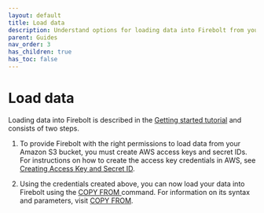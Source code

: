```yaml
---
layout: default
title: Load data
description: Understand options for loading data into Firebolt from your data lake.
parent: Guides
nav_order: 3
has_children: true
has_toc: false
---
```


# Load data

Loading data into Firebolt is described in the [Getting started tutorial](../getting-started.md) and consists of two steps.

1. To provide Firebolt with the right permissions to load data from your Amazon S3 bucket, you must create AWS access keys and secret IDs. For instructions on how to create the access key credentials in AWS, see [Creating Access Key and Secret ID](../loading-data/creating-access-keys-aws.md).

2. Using the credentials created above, you can now load your data into Firebolt using the [COPY FROM ](../loading-data/copy-from.md) command. For information on its syntax and parameters, visit [COPY FROM](../../sql_reference/commands/data-management/copy-from.md).

<!-- For information about using Apache Airflow to incrementally load data chronologically, see [Incrementally loading data with Airflow](incrementally-loading-data.md). -->

